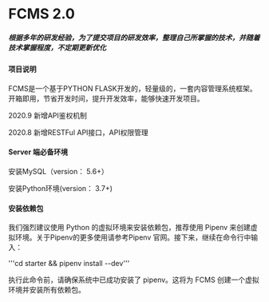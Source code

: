# FCMS 2.0

##### 根据多年的研发经验，为了提交项目的研发效率，整理自己所掌握的技术，并随着技术掌握程度，不定期更新优化

#### 项目说明

FCMS是一个基于PYTHON FLASK开发的，轻量级的，一套内容管理系统框架。
开箱即用，节省开发时间，提升开发效率，能够快速开发项目。

2020.9  新增API鉴权机制

2020.8  新增RESTFul API接口，API权限管理

#### Server 端必备环境
安装MySQL（version： 5.6+）

安装Python环境(version： 3.7+)

#### 安装依赖包
我们强烈建议使用 Python 的虚拟环境来安装依赖包，推荐使用 Pipenv 来创建虚拟环境。关于Pipenv的更多使用请参考Pipenv 官网。接下来，继续在命令行中输入：

'''cd starter && pipenv install --dev'''

执行此命令前，请确保系统中已成功安装了 pipenv。这将为 FCMS 创建一个虚拟环境并安装所有依赖包。
